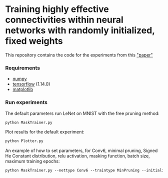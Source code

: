 # Training highly effective connectivities within neural networks with randomly initialized, fixed weights


This repository contains the code for the experiments from this ["paper"](https://arxiv.org/abs/2006.16627)

### Requirements
- [numpy](https://numpy.org/)
- [tensorflow](https://www.tensorflow.org/) (1.14.0)
- [matplotlib](https://matplotlib.org/)


### Run experiments

The default parameters run LeNet on MNIST with the free pruning method:
```markdown
python MaskTrainer.py
```

Plot results for the default experiment:
```markdown
python Plotter.py
```

An example of how to set parameters, for Conv6, minimal pruning, Signed He Constant distribution, relu activation, masking function, batch size, maximum training epochs:

```markdown
python MaskTrainer.py --nettype Conv6 --traintype MinPruning --initializer heconstant --activation relu --masktype mask --batchsize 25 --maxepochs 100 --seed 1234 --p1 0.5 --lr 0.003 --outputpath Outputs 
```



